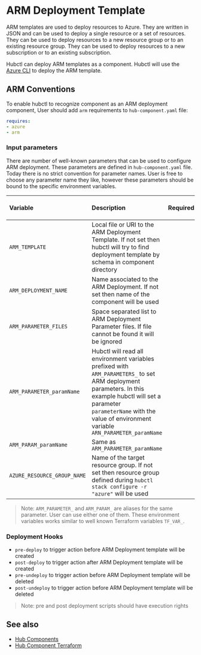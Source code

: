# ARM Deployment Template

ARM templates are used to deploy resources to Azure. They are written in JSON and can be used to deploy a single resource or a set of resources. They can be used to deploy resources to a new resource group or to an existing resource group. They can be used to deploy resources to a new subscription or to an existing subscription.

Hubctl can deploy ARM templates as a component. Hubctl will use the [Azure CLI](https://docs.microsoft.com/en-us/cli/azure/install-azure-cli?view=azure-cli-latest) to deploy the ARM template.

## ARM Conventions

To enable hubctl to recognize component as an ARM deployment component, User should add `arm` requirements to `hub-component.yaml` file:

```yaml
requires:
- azure
- arm
```

### Input parameters

There are number of well-known parameters that can be used to configure ARM deployment. These parameters are defined in `hub-component.yaml` file. Today there is no strict convention for parameter names. User is free to choose any parameter name they like, however these parameters should be bound to the specific environment variables.

| Variable   | Description | Required | Passed from `.env`
| :-------- | :-------- | :-: | :--:
| `ARM_TEMPLATE` | Local file or URI to the ARM Deployment Template. If not set then hubctl will try to find deployment template by schema in component directory | | |
| `ARM_DEPLOYMENT_NAME` | Name associated to the ARM Deployment. If not set then name of the component will be used | | |
| `ARM_PARAMETER_FILES` | Space separated list to ARM Deployment Parameter files. If file cannot be found it will be ignored | | |
| `ARM_PARAMETER_paramName` | Hubctl will read all environment variables prefixed with `ARM_PARAMETERS_` to set ARM deployment parameters. In this example hubctl will set a parameter `parameterName` with the value of environment variable `ARN_PARAMETER_paramName` | | |
| `ARM_PARAM_paramName` | Same as `ARM_PARAMETER_paramName` | | |
| `AZURE_RESOURCE_GROUP_NAME` | Name of the target resource group. If not set then resource group defined during `hubctl stack configure -r "azure"` will be used | | |

> Note: `ARM_PARAMETER_` and `ARM_PARAM_` are aliases for the same parameter. User can use either one of them. These environment variables works similar to well known Terraform variables `TF_VAR_`.

### Deployment Hooks

* `pre-deploy` to trigger action before ARM Deployment template will be created
* `post-deploy` to trigger action after ARM Deployment template will be created
* `pre-undeploy` to trigger action before ARM Deployment template will be deleted
* `post-undeploy` to trigger action before ARM Deployment template will be deleted

> Note: pre and post deployment scripts should have execution rights

## See also

* [Hub Components](hub-component.md)
* [Hub Component Terraform](hub-component-terraform.md)

